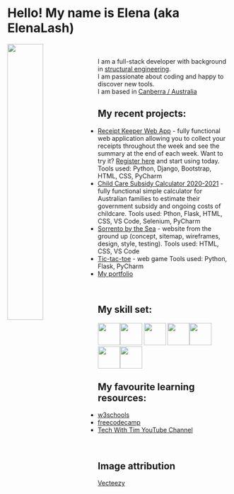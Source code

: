 # Hello! My name is Elena (aka ElenaLash)

<img align="left" width="40%" src="https://elenalash.github.io/img/myGitImg.jpg">
<br>

I am a full-stack developer with background in [structural engineering](https://en.wikipedia.org/wiki/Structural_engineering). 
<br> I am passionate about coding and happy to discover new tools.
<br> I am based in [Canberra / Australia](https://en.wikipedia.org/wiki/Canberra) 
<br>


## My recent projects:
* [Receipt Keeper Web App](https://receiptkeeper.pythonanywhere.com) - fully functional web application allowing you to collect your receipts throughout the week and see the summary at the end of each week. Want to try it? [Register here](https://receiptkeeper.pythonanywhere.com/register/) and start using today.
Tools used: Python, Django, Bootstrap, HTML, CSS, PyCharm
* [Child Care Subsidy Calculator 2020-2021](https://elenalash.pythonanywhere.com/ccs) - fully functional simple calculator for Australian families to estimate their government subsidy and ongoing costs of childcare.
Tools used: Pthon, Flask, HTML, CSS, VS Code, Selenium, PyCharm
* [Sorrento by the Sea](https://elenalash.github.io/sorrento/index.html) - website from the ground up (concept, sitemap, wireframes, design, style, testing).
Tools used: HTML, CSS, VS Code
* [Tic-tac-toe]() - web game
Tools used: Python, Flask, PyCharm
* [My portfolio](elenalash.github.io)
<br>

## My skill set:
<img src="https://upload.wikimedia.org/wikipedia/commons/1/10/CSS3_and_HTML5_logos_and_wordmarks.svg" height="50px"><img src="https://elenalash.github.io/img/jslogo.png" height="50px"> <img src="https://getbootstrap.com/docs/4.5/assets/brand/bootstrap-solid.svg" height="50px">
<img src="https://www.python.org/static/community_logos/python-logo-generic.svg" height="50px"><img src="https://static.djangoproject.com/img/logos/django-logo-positive.svg" height="50px"><img src="https://flask.palletsprojects.com/en/1.1.x/_images/flask-logo.png" height="50px"><img src="https://www.sqlite.org/images/sqlite370_banner.gif" height="50px">
<br>

## My favourite learning resources:
* [w3schools](https://www.w3schools.com/)
* [freecodecamp](https://www.freecodecamp.org/)
* [Tech With Tim YouTube Channel](https://www.youtube.com/channel/UC4JX40jDee_tINbkjycV4Sg)
<br>

## Image attribution
<a href="https://www.vecteezy.com/"> Vecteezy</a>
